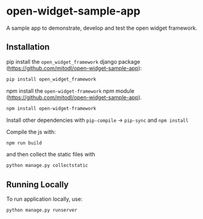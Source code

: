 # open-widget-sample-app

A sample app to demonstrate, develop and test the open widget framework.

## Installation
pip install the `open_widget_framework` django package (https://github.com/mitodl/open-widget-sample-app):
```bash
pip install open_widget_framework
```  

npm install the `open-widget-framework` npm module (https://github.com/mitodl/open-widget-sample-app). 
```bash
npm install open-widget-framework
```  

Install other dependencies with `pip-compile` -> `pip-sync` and `npm install`

Compile the js with:
```bash
npm run build
```  

and then collect the static files with
```bash
python manage.py collectstatic
```    
## Running Locally
To run application locally, use:
```bash
python manage.py runserver
```
